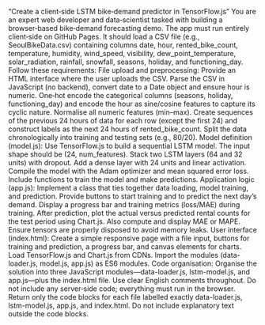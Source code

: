 “Create a client‑side LSTM bike‑demand predictor in TensorFlow.js” You are an expert web developer and data‑scientist tasked with building a browser‑based bike‑demand forecasting demo. The app must run entirely client‑side on GitHub Pages. It should load a CSV file (e.g., SeoulBikeData.csv) containing columns date, hour, rented_bike_count, temperature, humidity, wind_speed, visibility, dew_point_temperature, solar_radiation, rainfall, snowfall, seasons, holiday, and functioning_day. Follow these requirements: File upload and preprocessing: Provide an HTML interface where the user uploads the CSV. Parse the CSV in JavaScript (no backend), convert date to a Date object and ensure hour is numeric. One‑hot encode the categorical columns (seasons, holiday, functioning_day) and encode the hour as sine/cosine features to capture its cyclic nature. Normalise all numeric features (min–max). Create sequences of the previous 24 hours of data for each row (except the first 24) and construct labels as the next 24 hours of rented_bike_count. Split the data chronologically into training and testing sets (e.g., 80/20). Model definition (model.js): Use TensorFlow.js to build a sequential LSTM model. The input shape should be (24, num_features). Stack two LSTM layers (64 and 32 units) with dropout. Add a dense layer with 24 units and linear activation. Compile the model with the Adam optimizer and mean squared error loss. Include functions to train the model and make predictions. Application logic (app.js): Implement a class that ties together data loading, model training, and prediction. Provide buttons to start training and to predict the next day’s demand. Display a progress bar and training metrics (loss/MAE) during training. After prediction, plot the actual versus predicted rental counts for the test period using Chart.js. Also compute and display MAE or MAPE. Ensure tensors are properly disposed to avoid memory leaks. User interface (index.html): Create a simple responsive page with a file input, buttons for training and prediction, a progress bar, and canvas elements for charts. Load TensorFlow.js and Chart.js from CDNs. Import the modules (data-loader.js, model.js, app.js) as ES6 modules. Code organisation: Organise the solution into three JavaScript modules—data-loader.js, lstm-model.js, and app.js—plus the index.html file. Use clear English comments throughout. Do not include any server‑side code; everything must run in the browser. Return only the code blocks for each file labelled exactly data-loader.js, lstm-model.js, app.js, and index.html. Do not include explanatory text outside the code blocks.
